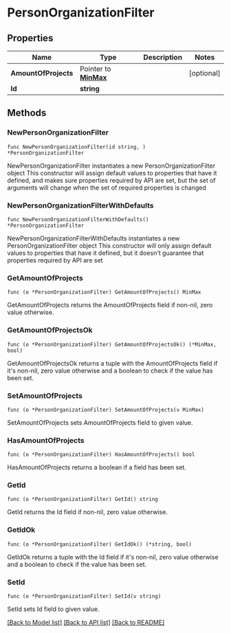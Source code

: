 # PersonOrganizationFilter

## Properties

Name | Type | Description | Notes
------------ | ------------- | ------------- | -------------
**AmountOfProjects** | Pointer to [**MinMax**](MinMax.md) |  | [optional] 
**Id** | **string** |  | 

## Methods

### NewPersonOrganizationFilter

`func NewPersonOrganizationFilter(id string, ) *PersonOrganizationFilter`

NewPersonOrganizationFilter instantiates a new PersonOrganizationFilter object
This constructor will assign default values to properties that have it defined,
and makes sure properties required by API are set, but the set of arguments
will change when the set of required properties is changed

### NewPersonOrganizationFilterWithDefaults

`func NewPersonOrganizationFilterWithDefaults() *PersonOrganizationFilter`

NewPersonOrganizationFilterWithDefaults instantiates a new PersonOrganizationFilter object
This constructor will only assign default values to properties that have it defined,
but it doesn't guarantee that properties required by API are set

### GetAmountOfProjects

`func (o *PersonOrganizationFilter) GetAmountOfProjects() MinMax`

GetAmountOfProjects returns the AmountOfProjects field if non-nil, zero value otherwise.

### GetAmountOfProjectsOk

`func (o *PersonOrganizationFilter) GetAmountOfProjectsOk() (*MinMax, bool)`

GetAmountOfProjectsOk returns a tuple with the AmountOfProjects field if it's non-nil, zero value otherwise
and a boolean to check if the value has been set.

### SetAmountOfProjects

`func (o *PersonOrganizationFilter) SetAmountOfProjects(v MinMax)`

SetAmountOfProjects sets AmountOfProjects field to given value.

### HasAmountOfProjects

`func (o *PersonOrganizationFilter) HasAmountOfProjects() bool`

HasAmountOfProjects returns a boolean if a field has been set.

### GetId

`func (o *PersonOrganizationFilter) GetId() string`

GetId returns the Id field if non-nil, zero value otherwise.

### GetIdOk

`func (o *PersonOrganizationFilter) GetIdOk() (*string, bool)`

GetIdOk returns a tuple with the Id field if it's non-nil, zero value otherwise
and a boolean to check if the value has been set.

### SetId

`func (o *PersonOrganizationFilter) SetId(v string)`

SetId sets Id field to given value.



[[Back to Model list]](../README.md#documentation-for-models) [[Back to API list]](../README.md#documentation-for-api-endpoints) [[Back to README]](../README.md)



